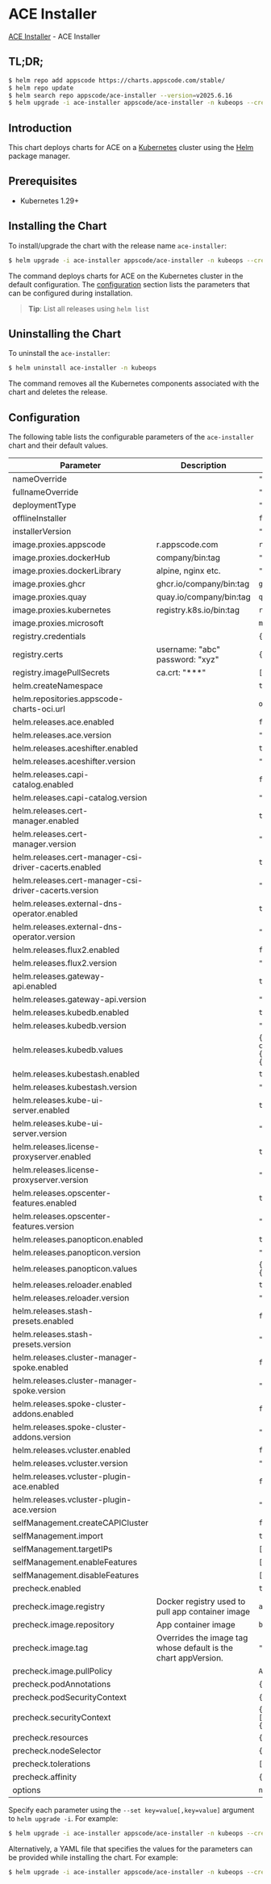 # ACE Installer

[ACE Installer](https://github.com/appscode-cloud/installer) - ACE Installer

## TL;DR;

```bash
$ helm repo add appscode https://charts.appscode.com/stable/
$ helm repo update
$ helm search repo appscode/ace-installer --version=v2025.6.16
$ helm upgrade -i ace-installer appscode/ace-installer -n kubeops --create-namespace --version=v2025.6.16
```

## Introduction

This chart deploys charts for ACE on a [Kubernetes](http://kubernetes.io) cluster using the [Helm](https://helm.sh) package manager.

## Prerequisites

- Kubernetes 1.29+

## Installing the Chart

To install/upgrade the chart with the release name `ace-installer`:

```bash
$ helm upgrade -i ace-installer appscode/ace-installer -n kubeops --create-namespace --version=v2025.6.16
```

The command deploys charts for ACE on the Kubernetes cluster in the default configuration. The [configuration](#configuration) section lists the parameters that can be configured during installation.

> **Tip**: List all releases using `helm list`

## Uninstalling the Chart

To uninstall the `ace-installer`:

```bash
$ helm uninstall ace-installer -n kubeops
```

The command removes all the Kubernetes components associated with the chart and deletes the release.

## Configuration

The following table lists the configurable parameters of the `ace-installer` chart and their default values.

|                       Parameter                       |                          Description                           |                                                                                                                                                         Default                                                                                                                                                         |
|-------------------------------------------------------|----------------------------------------------------------------|-------------------------------------------------------------------------------------------------------------------------------------------------------------------------------------------------------------------------------------------------------------------------------------------------------------------------|
| nameOverride                                          |                                                                | <code>""</code>                                                                                                                                                                                                                                                                                                         |
| fullnameOverride                                      |                                                                | <code>""</code>                                                                                                                                                                                                                                                                                                         |
| deploymentType                                        |                                                                | <code>""</code>                                                                                                                                                                                                                                                                                                         |
| offlineInstaller                                      |                                                                | <code>false</code>                                                                                                                                                                                                                                                                                                      |
| installerVersion                                      |                                                                | <code>""</code>                                                                                                                                                                                                                                                                                                         |
| image.proxies.appscode                                | r.appscode.com                                                 | <code>r.appscode.com</code>                                                                                                                                                                                                                                                                                             |
| image.proxies.dockerHub                               | company/bin:tag                                                | <code>""</code>                                                                                                                                                                                                                                                                                                         |
| image.proxies.dockerLibrary                           | alpine, nginx etc.                                             | <code>""</code>                                                                                                                                                                                                                                                                                                         |
| image.proxies.ghcr                                    | ghcr.io/company/bin:tag                                        | <code>ghcr.io</code>                                                                                                                                                                                                                                                                                                    |
| image.proxies.quay                                    | quay.io/company/bin:tag                                        | <code>quay.io</code>                                                                                                                                                                                                                                                                                                    |
| image.proxies.kubernetes                              | registry.k8s.io/bin:tag                                        | <code>registry.k8s.io</code>                                                                                                                                                                                                                                                                                            |
| image.proxies.microsoft                               |                                                                | <code>mcr.microsoft.com</code>                                                                                                                                                                                                                                                                                          |
| registry.credentials                                  |                                                                | <code>{}</code>                                                                                                                                                                                                                                                                                                         |
| registry.certs                                        | username: "abc" password: "xyz"                                | <code>{}</code>                                                                                                                                                                                                                                                                                                         |
| registry.imagePullSecrets                             | ca.crt: "***"                                                  | <code>[]</code>                                                                                                                                                                                                                                                                                                         |
| helm.createNamespace                                  |                                                                | <code>true</code>                                                                                                                                                                                                                                                                                                       |
| helm.repositories.appscode-charts-oci.url             |                                                                | <code>oci://ghcr.io/appscode-charts</code>                                                                                                                                                                                                                                                                              |
| helm.releases.ace.enabled                             |                                                                | <code>false</code>                                                                                                                                                                                                                                                                                                      |
| helm.releases.ace.version                             |                                                                | <code>"v2025.6.16"</code>                                                                                                                                                                                                                                                                                               |
| helm.releases.aceshifter.enabled                      |                                                                | <code>true</code>                                                                                                                                                                                                                                                                                                       |
| helm.releases.aceshifter.version                      |                                                                | <code>"v2025.6.16"</code>                                                                                                                                                                                                                                                                                               |
| helm.releases.capi-catalog.enabled                    |                                                                | <code>false</code>                                                                                                                                                                                                                                                                                                      |
| helm.releases.capi-catalog.version                    |                                                                | <code>"v2024.10.24"</code>                                                                                                                                                                                                                                                                                              |
| helm.releases.cert-manager.enabled                    |                                                                | <code>true</code>                                                                                                                                                                                                                                                                                                       |
| helm.releases.cert-manager.version                    |                                                                | <code>"v1.17.2"</code>                                                                                                                                                                                                                                                                                                  |
| helm.releases.cert-manager-csi-driver-cacerts.enabled |                                                                | <code>true</code>                                                                                                                                                                                                                                                                                                       |
| helm.releases.cert-manager-csi-driver-cacerts.version |                                                                | <code>"v2024.10.17"</code>                                                                                                                                                                                                                                                                                              |
| helm.releases.external-dns-operator.enabled           |                                                                | <code>true</code>                                                                                                                                                                                                                                                                                                       |
| helm.releases.external-dns-operator.version           |                                                                | <code>"v2024.4.19"</code>                                                                                                                                                                                                                                                                                               |
| helm.releases.flux2.enabled                           |                                                                | <code>false</code>                                                                                                                                                                                                                                                                                                      |
| helm.releases.flux2.version                           |                                                                | <code>"2.15.0"</code>                                                                                                                                                                                                                                                                                                   |
| helm.releases.gateway-api.enabled                     |                                                                | <code>true</code>                                                                                                                                                                                                                                                                                                       |
| helm.releases.gateway-api.version                     |                                                                | <code>"v2025.3.14"</code>                                                                                                                                                                                                                                                                                               |
| helm.releases.kubedb.enabled                          |                                                                | <code>true</code>                                                                                                                                                                                                                                                                                                       |
| helm.releases.kubedb.version                          |                                                                | <code>"v2025.4.30"</code>                                                                                                                                                                                                                                                                                               |
| helm.releases.kubedb.values                           |                                                                | <code>{"kubedb-autoscaler":{"enabled":true},"kubedb-catalog":{"enabled":true},"kubedb-kubestash-catalog":{"enabled":true},"kubedb-metrics":{"enabled":false},"kubedb-ops-manager":{"enabled":true},"kubedb-provisioner":{"enabled":true},"kubedb-schema-manager":{"enabled":false},"sidekick":{"enabled":false}}</code> |
| helm.releases.kubestash.enabled                       |                                                                | <code>true</code>                                                                                                                                                                                                                                                                                                       |
| helm.releases.kubestash.version                       |                                                                | <code>"v2025.4.30"</code>                                                                                                                                                                                                                                                                                               |
| helm.releases.kube-ui-server.enabled                  |                                                                | <code>true</code>                                                                                                                                                                                                                                                                                                       |
| helm.releases.kube-ui-server.version                  |                                                                | <code>"v2025.6.16"</code>                                                                                                                                                                                                                                                                                               |
| helm.releases.license-proxyserver.enabled             |                                                                | <code>true</code>                                                                                                                                                                                                                                                                                                       |
| helm.releases.license-proxyserver.version             |                                                                | <code>"v2025.5.16"</code>                                                                                                                                                                                                                                                                                               |
| helm.releases.opscenter-features.enabled              |                                                                | <code>true</code>                                                                                                                                                                                                                                                                                                       |
| helm.releases.opscenter-features.version              |                                                                | <code>"v2025.6.16"</code>                                                                                                                                                                                                                                                                                               |
| helm.releases.panopticon.enabled                      |                                                                | <code>true</code>                                                                                                                                                                                                                                                                                                       |
| helm.releases.panopticon.version                      |                                                                | <code>"v2025.3.14"</code>                                                                                                                                                                                                                                                                                               |
| helm.releases.panopticon.values                       |                                                                | <code>{"monitoring":{"agent":"prometheus.io/operator","enabled":true,"serviceMonitor":{"labels":{"release":"kube-prometheus-stack"}}}}</code>                                                                                                                                                                           |
| helm.releases.reloader.enabled                        |                                                                | <code>true</code>                                                                                                                                                                                                                                                                                                       |
| helm.releases.reloader.version                        |                                                                | <code>"1.0.79"</code>                                                                                                                                                                                                                                                                                                   |
| helm.releases.stash-presets.enabled                   |                                                                | <code>false</code>                                                                                                                                                                                                                                                                                                      |
| helm.releases.stash-presets.version                   |                                                                | <code>"v2025.6.16"</code>                                                                                                                                                                                                                                                                                               |
| helm.releases.cluster-manager-spoke.enabled           |                                                                | <code>false</code>                                                                                                                                                                                                                                                                                                      |
| helm.releases.cluster-manager-spoke.version           |                                                                | <code>"v2025.4.30"</code>                                                                                                                                                                                                                                                                                               |
| helm.releases.spoke-cluster-addons.enabled            |                                                                | <code>false</code>                                                                                                                                                                                                                                                                                                      |
| helm.releases.spoke-cluster-addons.version            |                                                                | <code>"v2024.7.10"</code>                                                                                                                                                                                                                                                                                               |
| helm.releases.vcluster.enabled                        |                                                                | <code>false</code>                                                                                                                                                                                                                                                                                                      |
| helm.releases.vcluster.version                        |                                                                | <code>"0.22.4"</code>                                                                                                                                                                                                                                                                                                   |
| helm.releases.vcluster-plugin-ace.enabled             |                                                                | <code>false</code>                                                                                                                                                                                                                                                                                                      |
| helm.releases.vcluster-plugin-ace.version             |                                                                | <code>"v0.0.3"</code>                                                                                                                                                                                                                                                                                                   |
| selfManagement.createCAPICluster                      |                                                                | <code>false</code>                                                                                                                                                                                                                                                                                                      |
| selfManagement.import                                 |                                                                | <code>true</code>                                                                                                                                                                                                                                                                                                       |
| selfManagement.targetIPs                              |                                                                | <code>[]</code>                                                                                                                                                                                                                                                                                                         |
| selfManagement.enableFeatures                         |                                                                | <code>[]</code>                                                                                                                                                                                                                                                                                                         |
| selfManagement.disableFeatures                        |                                                                | <code>[]</code>                                                                                                                                                                                                                                                                                                         |
| precheck.enabled                                      |                                                                | <code>true</code>                                                                                                                                                                                                                                                                                                       |
| precheck.image.registry                               | Docker registry used to pull app container image               | <code>appscode</code>                                                                                                                                                                                                                                                                                                   |
| precheck.image.repository                             | App container image                                            | <code>b3</code>                                                                                                                                                                                                                                                                                                         |
| precheck.image.tag                                    | Overrides the image tag whose default is the chart appVersion. | <code>""</code>                                                                                                                                                                                                                                                                                                         |
| precheck.image.pullPolicy                             |                                                                | <code>Always</code>                                                                                                                                                                                                                                                                                                     |
| precheck.podAnnotations                               |                                                                | <code>{}</code>                                                                                                                                                                                                                                                                                                         |
| precheck.podSecurityContext                           |                                                                | <code>{}</code>                                                                                                                                                                                                                                                                                                         |
| precheck.securityContext                              |                                                                | <code>{"allowPrivilegeEscalation":false,"capabilities":{"drop":["ALL"]},"readOnlyRootFilesystem":true,"runAsNonRoot":true,"runAsUser":65534,"seccompProfile":{"type":"RuntimeDefault"}}</code>                                                                                                                          |
| precheck.resources                                    |                                                                | <code>{}</code>                                                                                                                                                                                                                                                                                                         |
| precheck.nodeSelector                                 |                                                                | <code>{}</code>                                                                                                                                                                                                                                                                                                         |
| precheck.tolerations                                  |                                                                | <code>[]</code>                                                                                                                                                                                                                                                                                                         |
| precheck.affinity                                     |                                                                | <code>{}</code>                                                                                                                                                                                                                                                                                                         |
| options                                               |                                                                | <code>null</code>                                                                                                                                                                                                                                                                                                       |


Specify each parameter using the `--set key=value[,key=value]` argument to `helm upgrade -i`. For example:

```bash
$ helm upgrade -i ace-installer appscode/ace-installer -n kubeops --create-namespace --version=v2025.6.16 --set image.proxies.appscode=r.appscode.com
```

Alternatively, a YAML file that specifies the values for the parameters can be provided while
installing the chart. For example:

```bash
$ helm upgrade -i ace-installer appscode/ace-installer -n kubeops --create-namespace --version=v2025.6.16 --values values.yaml
```
